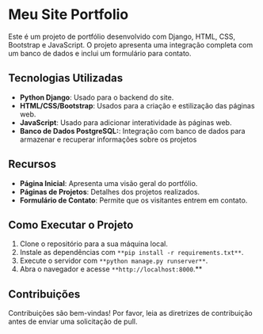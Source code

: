 # Meu Site Portfolio

Este é um projeto de portfólio desenvolvido com Django, HTML, CSS, Bootstrap e JavaScript. O projeto apresenta uma integração completa com um banco de dados e inclui um formulário para contato.

## Tecnologias Utilizadas

- **Python Django**: Usado para o backend do site.
- **HTML/CSS/Bootstrap**: Usados para a criação e estilização das páginas web.
- **JavaScript**: Usado para adicionar interatividade às páginas web.
- **Banco de Dados PostgreSQL:**: Integração com banco de dados para armazenar e recuperar informações sobre os projetos

## Recursos

- **Página Inicial**: Apresenta uma visão geral do portfólio.
- **Páginas de Projetos**: Detalhes dos projetos realizados.
- **Formulário de Contato**: Permite que os visitantes entrem em contato.

## Como Executar o Projeto

1. Clone o repositório para a sua máquina local.
2. Instale as dependências com `**pip install -r requirements.txt**`.
3. Execute o servidor com `**python manage.py runserver**`.
4. Abra o navegador e acesse `**http://localhost:8000`.**

## Contribuições

Contribuições são bem-vindas! Por favor, leia as diretrizes de contribuição antes de enviar uma solicitação de pull.

